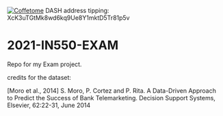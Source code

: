 [![Coffetome](https://img.shields.io/badge/donate%20satoshis-buy%20me%20a%20coffee-yellow)](https://pywl.to/alessioproiettiatxyz)
DASH address tipping: XcK3uTGtMk8wd6kq9Ue8Y1mktD5Tr81p5v

# 2021-IN550-EXAM
Repo for my Exam project.

credits for the dataset:

[Moro et al., 2014] S. Moro, P. Cortez and P. Rita. A Data-Driven Approach to Predict the Success of Bank Telemarketing. Decision Support Systems, Elsevier, 62:22-31, June 2014

